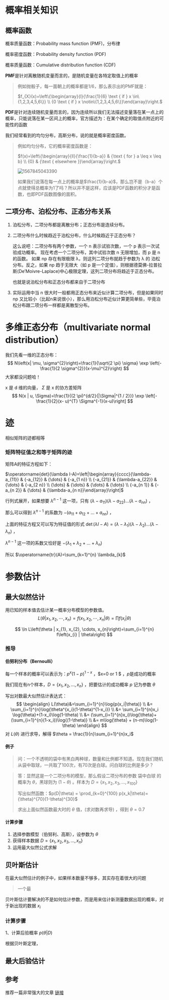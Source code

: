 # 概率相关知识



## 概率函数

概率质量函数：Probability mass function (PMF)，分布律

概率密度函数：Probability density function (PDF)

概率质量函数：Cumulative distribution function (CDF)



**PMF**是针对离散随机变量而言的，是随机变量在各特定取值上的概率

> 例如抛骰子，每一面朝上的概率都是1/6，那么表示出的PMF就是：
>
> $f_{X}(x)=\left\{\begin{array}{l}{\frac{1}{6} \text { if } x \in\{1,2,3,4,5,6\}} \\ {0 \text { if } x \notin\{1,2,3,4,5,6\}}\end{array}\right.$



**PDF**是针对连续随机变量而言的，因为连续所以我们无法描述变量落在某一点上的概率，只能说落在某一区间上的概率，官方描述为：在某个确定的取值点附近的可能性的函数

我们经常看到的均匀分布，高斯分布，说的就是概率密度函数。

> 例如均匀分布，它的概率密度函数是：
>
> $f(x)=\left\{\begin{array}{ll}{\frac{1}{b-a}} & {\text { for } a \leq x \leq b} \\ {0} & {\text { elsewhere }}\end{array}\right.$
>
> ![1567845043390](C:\Users\zhiyuyang4\AppData\Roaming\Typora\typora-user-images\1567845043390.png)
>
> 如果我们说落在每一点上的概率是$\frac{1}{b-a}$，那么岂不是（b-a）个点就使得总概率为1了吗？所以并不是这样，应该是PDF函数的积分才是函数，也即PDF函数图像的面积。



## 二项分布、泊松分布、正态分布关系

1. 泊松分布，二项分布都是离散分布；正态分布是连续分布。

2. 二项分布什么时候趋近于泊松分布，什么时候趋近于正态分布？

   这么说吧：二项分布有两个参数，一个 n 表示试验次数，一个 p 表示一次试验成功概率。
   现在考虑一个二项分布，其中试验次数 n 无限增加，而 p 是 n 的函数。
   如果 np 存在有限极限 λ，则这列二项分布就趋于参数为 λ 的 泊松分布。反之，如果 np 趋于无限大（如 p 是一个定值），则根据德莫佛-拉普拉斯(De’Moivre-Laplace)中心极限定理，这列二项分布将趋近于正态分布。

   也就是说泊松分布和正态分布都来自于二项分布

3. 实际运用中当 n 很大时一般都用正态分布来近似计算二项分布，但是如果同时 np 又比较小（比起n来说很小），那么用泊松分布近似计算更简单些，毕竟泊松分布跟二项分布一样都是离散型分布。







# 多维正态分布（multivariate normal distribution）

我们先看一维的正态分布：
$$
N\left(x| \mu, \sigma^{2}\right)=\frac{1}{\sqrt{2 \pi} \sigma} \exp \left(-\frac{1}{2 \sigma^{2}}(x-\mu)^{2}\right)
$$
大家都没问题哈！



x 是 d 维的向量， $\Sigma$ 是 x 的协方差矩阵
$$
N(x | u, \Sigma)=\frac{1}{(2 \pi)^{d/2}{|\Sigma|^{1 / 2}}} \exp \left[-\frac{1}{2}(x- u)^{T} \Sigma^{-1}(x-u)\right]
$$


# 迹

相似矩阵的迹都相等



### 矩阵特征值之和等于矩阵的迹

矩阵A的特征方程如下：

$\operatorname{det}(\lambda I-A)=\left|\begin{array}{cccc}{\lambda-a_{11}} & {-a_{12}} & {\dots} & {-a_{1 n}} \\ {-a_{21}} & {\lambda-a_{22}} & {\dots} & {-a_{2 n}} \\ {\dots} & {\dots} & {\dots} & {\dots} \\ {-a_{n 1}} & {-a_{n 2}} & {\dots} & {\lambda-a_{n n}}\end{array}\right|$

行列式展开，如果想要 $\lambda^{n-1}$ 这一项，只有 $\left(\lambda-a_{11}\right)\left(\lambda-a_{22}\right) \ldots\left(\lambda-a_{n n}\right)$ ，

那么可以得到 $\lambda^{n-1}$ 的系数为 $-\left(a_{11}+a_{12}+\ldots+a_{n n}\right)$ ，

上面的特征方程又可以写为特征值的形式 $\operatorname{det}(\lambda I-A)=\left(\lambda-\lambda_{1}\right)\left(\lambda-\lambda_{2}\right) \ldots\left(\lambda-\lambda_{n}\right)$ ，

$\lambda^{n-1}$ 这一项的系数又恰好是 $-\left(\lambda_{1}+\lambda_{2}+\ldots+\lambda_{n}\right)$ 

所以 $\operatorname{tr}(A)=\sum_{k=1}^{n} \lambda_{k}$



# 参数估计

## 最大似然估计

用已知的样本值去估计某一概率分布模型的参数值。
$$
L\left(\theta | x_{1}, x_{2}, \cdots, x_{n}\right)=f\left(x_{1}, x_{2}, \cdots, x_{n} | \theta\right)=\prod f\left(x_{i} | \theta\right)
$$

$$
\ln L\left(\theta | x_{1}, x_{2}, \cdots, x_{n}\right)=\sum_{i=1}^{n} f\left(x_{i} | \theta\right)
$$

### 推导

#### 伯努利分布（Bernoulli）

每一个样本的概率可以表示为：$p^{x}(1-p)^{1-x}$ ，$x=0 or 1 $  ，$p$是成功的概率

我们现在有n个样本，$D = \{ x_1, x_2,...,x_n \}$ ，把要估计的成功概率 $p$ 记为参数 $\theta$ 

写出对数最大似然估计表达式：
$$
\begin{align}
L(\theta)&=\sum_{i=1}^{n}\log{p(x_i|\theta)} \\
  &= \sum_{i=1}^{n}\log{\theta^{x_i}(1-\theta)^{1-x_i}} \\
  &= \sum_{i=1}^{n}x_i \log{\theta}+(1-x_i)\log(1-\theta) \\
  &= (\sum_{i=1}^{n}x_i)\log{\theta}+(\sum_{i=1}^{n}(1-x_i))\log{(1-\theta)} \\
  &= m\log{\theta} + (n-m)\log(1-\theta)
\end{align}
$$
对 $L(\theta)$ 进行求导，解得 $\theta = \frac{1}{n}\sum_{i=1}^{n}x_i$

#### 例子

> 问：一个不透明的袋中有黑白两种球，数量和比例都不知道。现在我们随机从袋中取球，一共取了100次，有70次是白球。问白球的比例是多少？

> 答：显然这是一个二项分布的模型，那么假设二项分布的参数 袋中白球 的概率为 $\theta$，黑球则为 $(1-\theta)$ 。样本为 $D = \{ x_1, x_2, x_3,...,x_{100} \}$ 
>
> 写出似然函数：$p(D|\theta) = \prod_{k=0}^{100} p(x_k|\theta)={\theta}^{70}(1-\theta)^{30}$
>
> 求出上面似然函数最大时的 $\theta$ 值，(求对数再求导) ，得到 $\theta = 0.7$



#### 计算步骤

1. 选择参数模型（伯努利、高斯），设参数为 $\theta$
2. 获得样本数据  $D = \{ x_1, x_2, x_3,...,x_{n} \}$ 
3. 运用最大似然公式求解



## 贝叶斯估计

在最大似然估计的例子中，如果样本数量不够多，其实存在着很大的问题

> 一个最

贝叶斯估计要解决的不是如何估计参数，而是用来估计新测量数据出现的概率，对于新出现的数据 $x_i$



### 计算步骤

1、计算后验概率 $p(\theta|D)$

根据贝叶斯定理，

 ## 最大后验估计







## 参考

推荐一篇非常强大的文章 [链接](http://www.math.wm.edu/~leemis/2008amstat.pdf)

